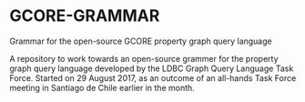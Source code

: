 # GCORE-GRAMMAR
Grammar for the open-source GCORE property graph query language

A repository to work towards an open-source grammer for the property graph query language developed by the LDBC Graph Query Language Task Force.  Started on 29 August 2017, as an outcome of an all-hands Task Force meeting in Santiago de Chile earlier in the month.
